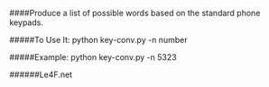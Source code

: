 ####Produce a list of possible words based on the standard phone keypads.

#####To Use It:
python key-conv.py -n number

#####Example:
python key-conv.py -n 5323

######Le4F.net

